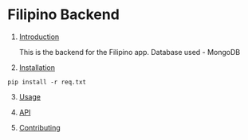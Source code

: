 # Filipino Backend

1. [Introduction](#introduction)

    This is the backend for the Filipino app. 
    Database used - MongoDB

2. [Installation](#installation)

`pip install -r req.txt`

3. [Usage](#usage)

4. [API](#api)

5. [Contributing](#contributing)
